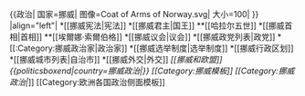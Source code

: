 {{政治|
国家=挪威|
图像=Coat of Arms of Norway.svg|
大小=100|
}}
|align="left"|
*[[挪威宪法|宪法]]
*[[挪威君主|国王]]
**[[哈拉尔五世]]
*[[挪威首相|首相]]
**[[埃爾娜·索爾伯格]]
*[[挪威议会|议会]]
*[[挪威政党列表|政党]]
*[[:Category:挪威政治家|政治家]]
*[[挪威选举制度|选举制度]]
*[[挪威行政区划]]
*[[挪威城市列表|自治市]]
*[[挪威外交|外交]]
*[[挪威和欧盟]]
{{politicsboxend|country=挪威政治|}}
<noinclude>
[[Category:挪威模板]]
[[Category:挪威政治|*]]
[[Category:欧洲各国政治侧面模板]]
</noinclude>
